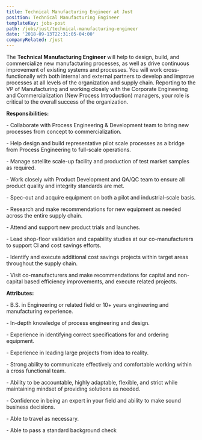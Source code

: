 ```yaml
---
title: Technical Manufacturing Engineer at Just
position: Technical Manufacturing Engineer
templateKey: jobs-post
path: /jobs/just/technical-manufacturing-engineer
date: '2018-09-13T22:31:05-04:00'
companyRelated: /just
---
```

The **Technical Manufacturing Engineer** will help to design, build, and commercialize new manufacturing processes, as well as drive continuous improvement of existing systems and processes. You will work cross-functionally with both internal and external partners to develop and improve processes at all levels of the organization and supply chain. Reporting to the VP of Manufacturing and working closely with the Corporate Engineering and Commercialization (New Process Introduction) managers, your role is critical to the overall success of the organization.

**Responsibilities:**

\- Collaborate with Process Engineering & Development team to bring new processes from concept to commercialization.

\- Help design and build representative pilot scale processes as a bridge from Process Engineering to full-scale operations.

\- Manage satellite scale-up facility and production of test market samples as required.

\- Work closely with Product Development and QA/QC team to ensure all product quality and integrity standards are met.

\- Spec-out and acquire equipment on both a pilot and industrial-scale basis.

\- Research and make recommendations for new equipment as needed across the entire supply chain.

\- Attend and support new product trials and launches.

\- Lead shop-floor validation and capability studies at our co-manufacturers to support CI and cost savings efforts.

\- Identify and execute additional cost savings projects within target areas throughout the supply chain.

\- Visit co-manufacturers and make recommendations for capital and non-capital based efficiency improvements, and execute related projects.



**Attributes:**

\- B.S. in Engineering or related field or 10+ years engineering and manufacturing experience.

\- In-depth knowledge of process engineering and design.

\- Experience in identifying correct specifications for and ordering equipment.

\- Experience in leading large projects from idea to reality.

\- Strong ability to communicate effectively and comfortable working within a cross functional team.

\- Ability to be accountable, highly adaptable, flexible, and strict while maintaining mindset of providing solutions as needed.

\- Confidence in being an expert in your field and ability to make sound business decisions.

\- Able to travel as necessary.

\- Able to pass a standard background check
